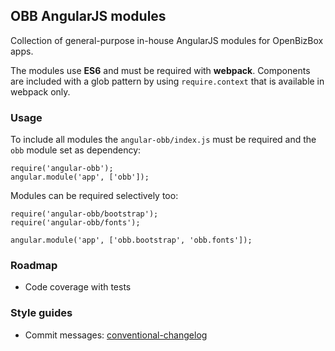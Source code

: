 ## OBB AngularJS modules

Collection of general-purpose in-house AngularJS modules for OpenBizBox apps.

The modules use **ES6** and must be required with **webpack**. 
Components are included with a glob pattern by using `require.context` that is available in webpack only.

### Usage

To include all modules the `angular-obb/index.js` must be required and the `obb` module set as dependency:
```
require('angular-obb');
angular.module('app', ['obb']);
```

Modules can be required selectively too:
```
require('angular-obb/bootstrap');
require('angular-obb/fonts');

angular.module('app', ['obb.bootstrap', 'obb.fonts']);
```

### Roadmap

- Code coverage with tests

### Style guides

- Commit messages: [conventional-changelog](https://github.com/ajoslin/conventional-changelog/blob/master/conventions/angular.md)
